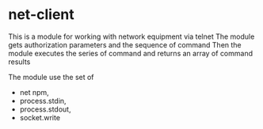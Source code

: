 # net-client

This is a module for working with network equipment via telnet
The module gets authorization parameters and  the sequence  of command
Then the module executes the series of command and returns an array of command results

The module use the set of
  - net npm, 
  - process.stdin,
  - process.stdout,
  - socket.write
